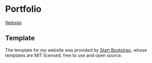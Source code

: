 # Portfolio

[Website](https://albinnyman.github.io/Portfolio/)

## Template

The template for my website was provided by [Start Bootstrap](https://startbootstrap.com/themes/grayscale/), whose templates are MIT licensed, free to use and open source.
